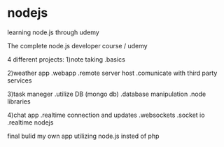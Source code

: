 # nodejs
learning node.js through udemy

The complete node.js developer course / udemy

4 different projects:
1)note taking
  .basics
  
2)weather app
  .webapp
  .remote server host
  .comunicate with third party services
  
3)task maneger
  .utilize DB (mongo db)
  .database manipulation
  .node libraries
  
4)chat app
  .realtime connection and updates
  .websockets
  .socket io
  .realtime nodejs
	
	
final bulid my own app utilizing node.js insted of php
